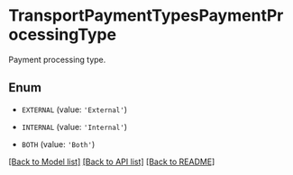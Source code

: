 # TransportPaymentTypesPaymentProcessingType

Payment processing type.

## Enum

* `EXTERNAL` (value: `'External'`)

* `INTERNAL` (value: `'Internal'`)

* `BOTH` (value: `'Both'`)

[[Back to Model list]](../README.md#documentation-for-models) [[Back to API list]](../README.md#documentation-for-api-endpoints) [[Back to README]](../README.md)


